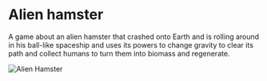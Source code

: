 # Alien hamster

A game about an alien hamster that crashed onto Earth and is rolling around in his ball-like spaceship and uses its powers to change gravity to clear its path and collect humans to turn them into biomass and regenerate.

![Alien Hamster](http://rakitaegor.uk/wp-content/uploads/2018/05/Background.jpg "Alien Hamster")

